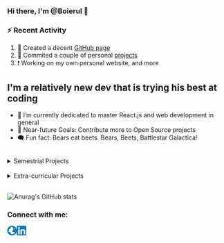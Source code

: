 ### Hi there, I'm @Boierul 👋
         
### :zap: Recent Activity

<!--START_SECTION:activity-->
1. 💪 Created a decent [GitHub page](https://github.com/Boierul)
2. 🧱 Commited a couple of personal [projects](https://github.com/Boierul?tab=repositories)  
3. ❗️ Working on my own personal website, and more 
<!--END_SECTION:activity-->

## I'm a relatively new dev that is trying his best at coding

- 🌱 I’m currently dedicated to master React.js and web development in general
- 🥅 Near-future Goals: Contribute more to Open Source projects  
- 🗨️ Fun fact: Bears eat beets. Bears, Beets, Battlestar Galactica!
<br>

<details> 
   <summary>Semestrial Projects</summary>  
         
<!--START_SECTION:activity-->
1. 🔴 Semester 1 group project: [Project Management System](https://github.com/sperlik-oliver/semester-project-1-project-management-system) 
         </br>
          `Area:`  Enterprise, Desktop App 
          </br>
          `Technologies:`  Java, JavaFX, JavaScript, jQuery 
          </br>
          `Description:`  Basic desktop application in which CRUD operations are used to fetch or create data locally
          </br></br>
          <details>
                 <summary>Project Screenshots</summary>
                   </br>
                   ![SEP1_Image_1](https://i.postimg.cc/3J8J1f9p/Picture1.png)
                   </br>
                   ![SEP1_Image_2](https://i.postimg.cc/bNwpkDN9/Screenshot-1.png)
                   </br>
                   ![SEP1_Image_3](https://i.postimg.cc/N01WWBj0/Screenshot-2.png)
                   </br>
          </details>
          </br>
2. 🔴 Semester 2 group project: [Car Rental System](https://github.com/Tymon2115/SEP2)
          </br>
          `Area:`  Enterprise, Desktop App 
          </br>
          `Technologies:`  Java, JavaFX, PostgreSQL 
          </br>
          `Description:`  Simple desktop app for a fictional company that allowed many employees to book a car for one of their customers, with the according data stored in database using socket server
          </br></br>
          <details>
                 <summary>Project Screenshots</summary>
                   </br>
                   ![SEP2_Image_1](https://i.postimg.cc/mk9t7PSw/Picture5.png)
                   </br>
                   ![SEP2_Image_2](https://i.postimg.cc/W3k2HQJp/Picture4.png)
                   </br>
                   ![SEP2_Image_3](https://i.postimg.cc/sfm8RT93/Picture2.png)
                   </br>
                   ![SEP2_Image_4](https://i.postimg.cc/dQ5WfLw1/Picture3.png)
                   </br>
          </details>
          </br>
3. 🔴 Semester 3 group project: [Cinema Booking System](https://github.com/sperlik-oliver/semester-project-3-cinema-system-presentation-layer) 
          </br>
          `Area:`  Enterprise, Web Application
          </br>
          `Technologies:`    .NET Core, Java, Java SpringBoot, PostgreSQL, GraphQL, Heroku Cloud Platform
          </br>
          `Description:`   A three tier system that allow employees to sell a ticket through the use of a fully functional website. Middleware was used to make the app scale properly in the future as well as prolong the lifecycle of the app.
          </br>
          `Layers:` 
          </br></br>
          *[Presentation Layer](https://github.com/sperlik-oliver/semester-project-3-cinema-system-presentation-layer)*
          </br>
          *[Business Layer](https://github.com/sperlik-oliver/semester-project-3-cinema-system-business-layer)*
          </br>
          *[Data Layer](https://github.com/sperlik-oliver/semester-project-3-cinema-system-data-layer)*
          </br></br>
          <details>
                 <summary>Project Screenshots</summary>
                   </br>
                   ![SEP3_Image_1](https://i.postimg.cc/6qcWbQdC/Screenshot-1.png)
                   ![SEP3_Image_2](https://i.postimg.cc/DyYFSH5f/Screenshot-2.png)
                   </br>
                   ![SEP3_Image_3](https://i.postimg.cc/25G06RF2/Screenshot-3.png)
                   ![SEP3_Image_4](https://i.postimg.cc/GhYwptBK/Screenshot-4.png)
                   </br>
                   ![SEP3_Image_5](https://i.postimg.cc/wT5fPmyC/Screenshot-5.png)
                   ![SEP4_Image_6](https://i.postimg.cc/1t6cqkDk/Screenshot-6.png)
                   </br>
                    ![SEP3_Image_7](https://i.postimg.cc/RVvQWbhY/Screenshot-7.png)
                    ![SEP3_Image_8](https://i.postimg.cc/cHqf0FPX/Screenshot-8.png)
                   </br>
          </details>
          </br>
4. 🔴 Semester 4 group project: [Cinema Booking System](https://github.com/sperlik-oliver/semester-project-3-cinema-system-presentation-layer) 
         </br>
          `Area:`   Enterprise, Android Application, IOT
          </br>
          `Technologies:`  Android Java, Adobe XD/Photoshop, Retrofit, Room, Heroku Cloud Platform, LORAWAN, .NET Core, PowerBI, PostgreSQL 
          </br>
          `Description:`   A n-tier system (with Middleware in .NET) that allows a user to view the data from an embeded board filled with sensors. The board sends data through LORAWAN to the data server. The data is made abvailable through API calls which are made from the Android application.
          </br>
          `Layers:` 
          </br></br>
          *[Presentation Layer/Android](https://github.com/breznytomas/SEP4Android)*
          </br>
          *[Business Layer/Middleware](https://github.com/breznytomas/SEP4-Middleware)*
          </br>
          *[Data Layer/Data Warehouse](https://github.com/breznytomas/SEP4DataWarehouse)*
          </br>
          *[Data Layer/IOT](https://github.com/iustin05/SEP4IOT)*
          </br></br>
          <details>
                 <summary>Project Screenshots</summary>
                   </br>
                   ![SEP4_Image_1](https://i.postimg.cc/7hmvhnpT/Screenshot-20221027-192447.png)
                   ![SEP4_Image_2](https://i.postimg.cc/gjTW4KNb/Screenshot-20221027-192513.png)
                   </br>
                   ![SEP4_Image_3](https://i.postimg.cc/2y8H3RdC/Screenshot-20221027-191844.png)
                   ![SEP4_Image_4](https://i.postimg.cc/dVmTNkPS/Screenshot-20221027-192331.png)
                   </br>
                   ![SEP4_Image_5](https://i.postimg.cc/bN65DTvq/Screenshot-20221027-192027.png)
                   ![SEP4_Image_6](https://i.postimg.cc/Dwx5YyGF/Screenshot-20221027-192206.png)
                   </br>
                    ![SEP4_Image_7](https://i.postimg.cc/QMLVDc1q/Screenshot-20221027-192232.png)
                    ![SEP4_Image_8](https://i.postimg.cc/0Qz8JQYN/Screenshot-20221027-191959.png)
                   </br>
          </details>
          </br>
<!--END_SECTION:activity-->
</details>
<br>
<details>
  <summary>Extra-curricular Projects</summary>
  
<!--START_SECTION:activity-->
1. ⭕ Implementation of a [custom API](https://github.com/Boierul/TodosWebAPI) to CRUD data as a backend server
2. ⭕ Implementation of a fictional [currecy exchange](https://github.com/Boierul/UtopiaCoin)
3. ⭕ Implementation of a [postfix calculator](https://github.com/Boierul/PostfixCalculator) via stack/linked list in Java
4. ⭕ Implementation of famous [Cryptographical Algorithms](https://github.com/Boierul/Cryptography) in Python
5. ⭕ Skateboard Shop [Android Application](https://github.com/Boierul/SkateShopApp)
6. ⭕ [Meme Generator](https://github.com/Boierul/meme-generator) WebApplication in React.js
7. ⭕ [Youtube Clone](https://github.com/Boierul/youtube-clone) in React.js
<!--END_SECTION:activity-->

</details>
<br>

![Anurag's GitHub stats](https://github-readme-stats.vercel.app/api?username=Boierul&show_icons=true&theme=radical)

### Connect with me:

[<img align="left" alt="INPROGRESS..." width="22px" src="https://github.com/Boierul/Boierul/blob/main/Images/Website_Globe.png" />][website]
[<img align="left" alt="Boierul | LinkedIn" width="22px" src="https://github.com/Boierul/Boierul/blob/main/Images/LinkedIn_Logo.png" />][linkedin]
<br />


[website]: #TBD
[linkedin]: https://www.linkedin.com/in/dan-pintea-1a1487220/

